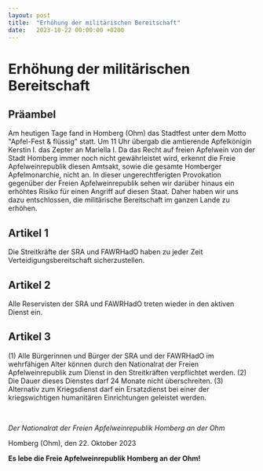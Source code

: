 ```yaml
---
layout: post
title:  "Erhöhung der militärischen Bereitschaft"
date:   2023-10-22 00:00:00 +0200
---
```

# Erhöhung der militärischen Bereitschaft

## Präambel

Am heutigen Tage fand in Homberg (Ohm) das Stadtfest unter dem Motto "Apfel-Fest & flüssig" statt. Um 11 Uhr übergab die amtierende Apfelkönigin Kerstin I. das Zepter an Mariella I.
Da das Recht auf freien Apfelwein von der Stadt Homberg immer noch nicht gewährleistet wird, erkennt die Freie Apfelweinrepublik diesen Amtsakt, sowie die gesamte Homberger Apfelmonarchie, nicht an.
In dieser ungerechtferigten Provokation gegenüber der Freien Apfelweinrepublik sehen wir darüber hinaus ein erhöhtes Risiko für einen Angriff auf diesen Staat.
Daher haben wir uns dazu entschlossen, die militärische Bereitschaft im ganzen Lande zu erhöhen.

## Artikel 1

Die Streitkräfte der SRA und FAWRHadO haben zu jeder Zeit Verteidigungsbereitschaft sicherzustellen.

## Artikel 2

Alle Reservisten der SRA und FAWRHadO treten wieder in den aktiven Dienst ein.

## Artikel 3

(1) Alle Bürgerinnen und Bürger der SRA und der FAWRHadO im wehrfähigen Alter können durch den Nationalrat der Freien Apfelweinrepublik zum Dienst in den Streitkräften verpflichtet werden.
(2) Die Dauer dieses Dienstes darf 24 Monate nicht überschreiten.
(3) Alternativ zum Kriegsdienst darf ein Ersatzdienst bei einer der kriegswichtigen humanitären Einrichtungen geleistet werden.

<br />

*Der Nationalrat der Freien Apfelweinrepublik Homberg an der Ohm*

Homberg (Ohm), den 22. Oktober 2023

**Es lebe die Freie Apfelweinrepublik Homberg an der Ohm!**